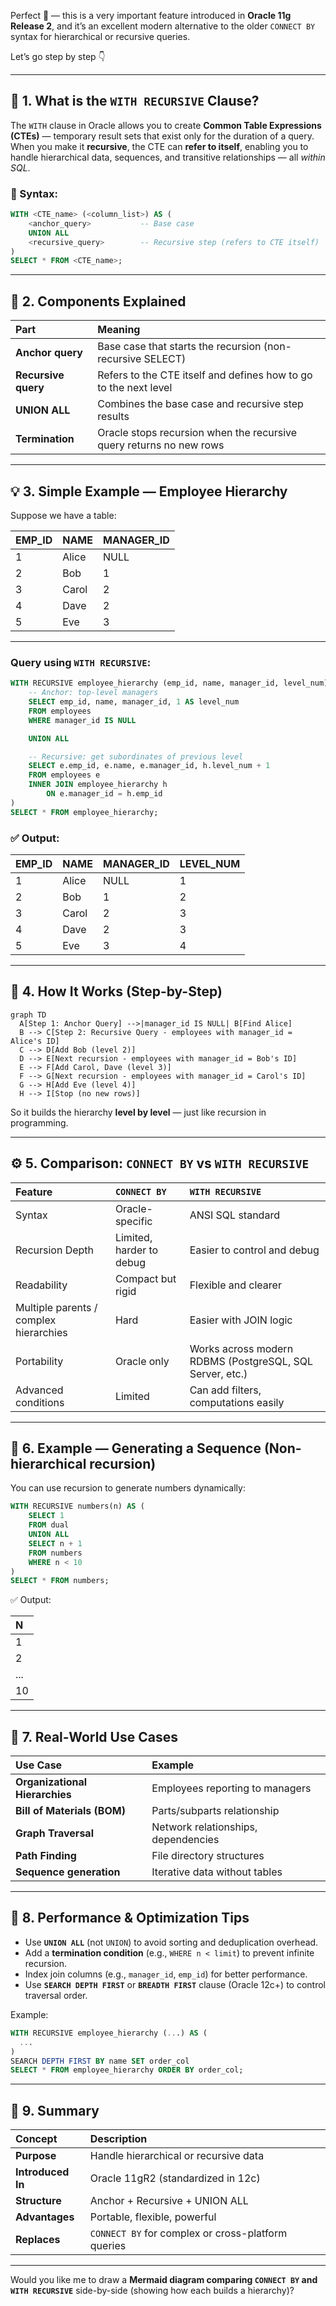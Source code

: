 Perfect 👏 — this is a very important feature introduced in **Oracle 11g Release 2**, and it’s an excellent modern alternative to the older `CONNECT BY` syntax for hierarchical or recursive queries.

Let’s go step by step 👇

---

## 🧠 1. What is the `WITH RECURSIVE` Clause?

The `WITH` clause in Oracle allows you to create **Common Table Expressions (CTEs)** — temporary result sets that exist only for the duration of a query.
When you make it **recursive**, the CTE can **refer to itself**, enabling you to handle hierarchical data, sequences, and transitive relationships — all *within SQL*.

### 🔹 Syntax:

```sql
WITH <CTE_name> (<column_list>) AS (
    <anchor_query>           -- Base case
    UNION ALL
    <recursive_query>        -- Recursive step (refers to CTE itself)
)
SELECT * FROM <CTE_name>;
```

---

## 🧩 2. Components Explained

| Part                | Meaning                                                             |
| :------------------ | :------------------------------------------------------------------ |
| **Anchor query**    | Base case that starts the recursion (non-recursive SELECT)          |
| **Recursive query** | Refers to the CTE itself and defines how to go to the next level    |
| **UNION ALL**       | Combines the base case and recursive step results                   |
| **Termination**     | Oracle stops recursion when the recursive query returns no new rows |

---

## 💡 3. Simple Example — Employee Hierarchy

Suppose we have a table:

| EMP_ID | NAME  | MANAGER_ID |
| :----- | :---- | :--------- |
| 1      | Alice | NULL       |
| 2      | Bob   | 1          |
| 3      | Carol | 2          |
| 4      | Dave  | 2          |
| 5      | Eve   | 3          |

---

### Query using `WITH RECURSIVE`:

```sql
WITH RECURSIVE employee_hierarchy (emp_id, name, manager_id, level_num) AS (
    -- Anchor: top-level managers
    SELECT emp_id, name, manager_id, 1 AS level_num
    FROM employees
    WHERE manager_id IS NULL

    UNION ALL

    -- Recursive: get subordinates of previous level
    SELECT e.emp_id, e.name, e.manager_id, h.level_num + 1
    FROM employees e
    INNER JOIN employee_hierarchy h
        ON e.manager_id = h.emp_id
)
SELECT * FROM employee_hierarchy;
```

### ✅ Output:

| EMP_ID | NAME  | MANAGER_ID | LEVEL_NUM |
| :----- | :---- | :--------- | :-------- |
| 1      | Alice | NULL       | 1         |
| 2      | Bob   | 1          | 2         |
| 3      | Carol | 2          | 3         |
| 4      | Dave  | 2          | 3         |
| 5      | Eve   | 3          | 4         |

---

## 🔄 4. How It Works (Step-by-Step)

```mermaid
graph TD
  A[Step 1: Anchor Query] -->|manager_id IS NULL| B[Find Alice]
  B --> C[Step 2: Recursive Query - employees with manager_id = Alice's ID]
  C --> D[Add Bob (level 2)]
  D --> E[Next recursion - employees with manager_id = Bob's ID]
  E --> F[Add Carol, Dave (level 3)]
  F --> G[Next recursion - employees with manager_id = Carol's ID]
  G --> H[Add Eve (level 4)]
  H --> I[Stop (no new rows)]
```

So it builds the hierarchy **level by level** — just like recursion in programming.

---

## ⚙️ 5. Comparison: `CONNECT BY` vs `WITH RECURSIVE`

| Feature                                | `CONNECT BY`             | `WITH RECURSIVE`                                         |
| :------------------------------------- | :----------------------- | :------------------------------------------------------- |
| Syntax                                 | Oracle-specific          | ANSI SQL standard                                        |
| Recursion Depth                        | Limited, harder to debug | Easier to control and debug                              |
| Readability                            | Compact but rigid        | Flexible and clearer                                     |
| Multiple parents / complex hierarchies | Hard                     | Easier with JOIN logic                                   |
| Portability                            | Oracle only              | Works across modern RDBMS (PostgreSQL, SQL Server, etc.) |
| Advanced conditions                    | Limited                  | Can add filters, computations easily                     |

---

## 🧮 6. Example — Generating a Sequence (Non-hierarchical recursion)

You can use recursion to generate numbers dynamically:

```sql
WITH RECURSIVE numbers(n) AS (
    SELECT 1
    FROM dual
    UNION ALL
    SELECT n + 1
    FROM numbers
    WHERE n < 10
)
SELECT * FROM numbers;
```

✅ Output:

| N   |
| :-- |
| 1   |
| 2   |
| ... |
| 10  |

---

## 🧠 7. Real-World Use Cases

| Use Case                       | Example                             |
| :----------------------------- | :---------------------------------- |
| **Organizational Hierarchies** | Employees reporting to managers     |
| **Bill of Materials (BOM)**    | Parts/subparts relationship         |
| **Graph Traversal**            | Network relationships, dependencies |
| **Path Finding**               | File directory structures           |
| **Sequence generation**        | Iterative data without tables       |

---

## 🚀 8. Performance & Optimization Tips

* Use **`UNION ALL`** (not `UNION`) to avoid sorting and deduplication overhead.
* Add a **termination condition** (e.g., `WHERE n < limit`) to prevent infinite recursion.
* Index join columns (e.g., `manager_id`, `emp_id`) for better performance.
* Use **`SEARCH DEPTH FIRST`** or **`BREADTH FIRST`** clause (Oracle 12c+) to control traversal order.

Example:

```sql
WITH RECURSIVE employee_hierarchy (...) AS (
  ...
)
SEARCH DEPTH FIRST BY name SET order_col
SELECT * FROM employee_hierarchy ORDER BY order_col;
```

---

## 🧱 9. Summary

| Concept           | Description                                        |
| :---------------- | :------------------------------------------------- |
| **Purpose**       | Handle hierarchical or recursive data              |
| **Introduced In** | Oracle 11gR2 (standardized in 12c)                 |
| **Structure**     | Anchor + Recursive + UNION ALL                     |
| **Advantages**    | Portable, flexible, powerful                       |
| **Replaces**      | `CONNECT BY` for complex or cross-platform queries |

---

Would you like me to draw a **Mermaid diagram comparing `CONNECT BY` and `WITH RECURSIVE`** side-by-side (showing how each builds a hierarchy)?
